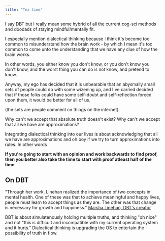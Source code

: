 ```yaml
---
title: "Tea time"
---
```


I say DBT but I really mean some hybrid of all the current cog-sci methods and doodads of staying mindful/mentally fit.

I especially mention dialectical thinking because I think it's become too common to misunderstand how the brain work - by which I mean it's too common to come unto the understanding that we have any clue of how the brain works.

In other words, you either know you don't know, or you don't know you don't know, and the worst thing you can do is not know, and pretend to know.

Anyway, my ego has decided that it is unbearable that an abysmally small sets of people could do with some wizening up, and I've carried decided that if those folks could have some self-doubt and self-reflection forced upon them, it would be better for all of us. 

(the sets are people comment on things on the internet).

Why can't we accept that absolute truth doesn't exist? Why can't we accept that all we have are approximations? 

Integrating dialectical thinking into our lives is about acknowledging that all we have are approximations and oh boy if we try to turn approximations into rules. In other words

**If you're going to start with an opinion and work backwards to find proof, then you better also take the time to start with proof atleast half of the time**


## On DBT

"Through her work, Linehan realized the importance of two concepts in mental health. One of these was that to achieve meaningful and happy lives, people must learn to accept things as they are. The other was that change is necessary for growth and happiness." [Marsha Linehan, DBT's creator](https://en.wikipedia.org/wiki/Marsha_M._Linehan)


DBT is about simulatenously holding multiple truths, and thinking "oh nice" and not "this is difficult and incompatible with my current operating system and it hurts." Dialectical thinking is upgrading the OS to entertain the possibility of truth in flow.

